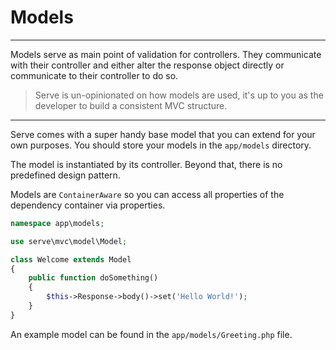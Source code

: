 # Models

--------------------------------------------------------

Models serve as main point of validation for controllers. They communicate with their controller and either alter the response object directly or communicate to their controller to do so.

> Serve is un-opinionated on how models are used, it's up to you as the developer to build a consistent MVC structure.

--------------------------------------------------------

Serve comes with a super handy base model that you can extend for your own purposes. You should store your models in the `app/models` directory.

The model is instantiated by its controller. Beyond that, there is no predefined design pattern.

Models are `ContainerAware` so you can access all properties of the dependency container via properties.


```php
namespace app\models;

use serve\mvc\model\Model;

class Welcome extends Model
{
    public function doSomething()
    {
        $this->Response->body()->set('Hello World!');
    }
}
```

An example model can be found in the `app/models/Greeting.php` file.